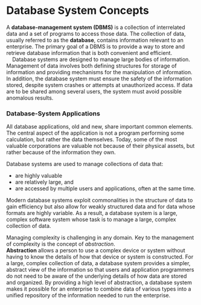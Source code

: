 # Database System Concepts
A **database-management system (DBMS)** is a collection of interrelated data and a set of programs to access those data. The collection of data, usually referred to as the **database**, contains information relevant to an enterprise. The primary goal of a DBMS is to provide a way to store and retrieve database information that is both convenient and efficient.  
&nbsp;&nbsp;&nbsp;&nbsp;Database systems are designed to manage large bodies of information. Management of data involves both defining structures for storage of information and providing mechanisms for the manipulation of information. In addition, the database system must ensure the safety of the information stored, despite system crashes or attempts at unauthorized access. If data are to be shared among several users, the system must avoid possible anomalous results.

### Database-System Applications
All database applications, old and new, share important common elements. The central aspect of the application is not a program performing some calculation, but rather the data themselves. Today, some of the most valuable corporations are valuable not because of their physical assets, but rather because of the information they own.  

Database systems are used to manage collections of data that:
- are highly valuable
- are relatively large, and
- are accessed by multiple users and applications, often at the same time.  

Modern database systems exploit commonalities in the structure of data to gain efficiency but also allow for weakly structured data and for data whose formats are highly variable. As a result, a database system is a large, complex software system whose task is to manage a large, complex collection of data.  

Managing complexity is challenging in any domain. Key to the management of complexity is the concept of *abstraction*.  
**Abstraction** allows a person to use a complex device or system without having to know the details of how that device or system is constructed. For a large, complex collection of data, a database system provides a simpler, abstract view of the information so that users and application programmers do not need to be aware of the underlying details of how data are stored and organized. By providing a high level of abstraction, a database system makes it possible for an enterprise to combine data of various types into a unified repository of the information needed to run the enterprise.
